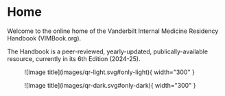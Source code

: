 # Home

Welcome to the online home of the Vanderbilt Internal Medicine Residency Handbook (VIMBook.org).

The Handbook is a peer-reviewed, yearly-updated, publically-available resource, currently in its 6th Edition (2024-25). 

<figure markdown="span">
  ![Image title](images/qr-light.svg#only-light){ width="300" }
  <figcaption></figcaption>
</figure>

<figure markdown="span">
  ![Image title](images/qr-dark.svg#only-dark){ width="300" }
  <figcaption></figcaption>
</figure>
